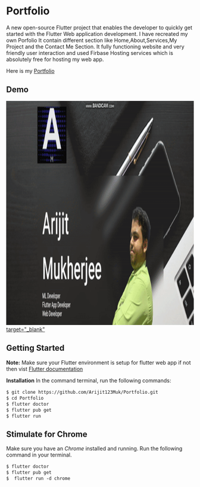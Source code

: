 # Portfolio
A new open-source Flutter project that enables the developer to quickly get started with the Flutter Web application development. I have recreated my own Porfolio It contain different section like Home,About,Services,My Project and the Contact Me Section. It fully functioning website and very friendly user interaction and used Firbase Hosting services which is absolutely free for hosting my web app.

Here is my <a href="https://arijit-mukherjee.web.app/#/" target="_blank">Portfolio</a> 

## Demo ##
<a href="https://github.com/Arijit123Muk/Portfolio/tree/master/Screenshots">
         <img alt="Qries" src="https://github.com/Arijit123Muk/Portfolio/blob/master/Screenshots/portfolio.gif"
              width=1000" height="600">target="_blank"</a>



## Getting Started ##
 __Note:__ Make sure your Flutter environment is setup for flutter web app if not then vist <a href="https://flutter.dev/docs/get-started/web">Flutter documentation</a>
 
__Installation__
In the command terminal, run the following commands:
```git
$ git clone https://github.com/Arijit123Muk/Portfolio.git
$ cd Portfolio
$ flutter doctor
$ flutter pub get
$ flutter run
```

## Stimulate for Chrome ##
Make sure you have an _Chrome_ installed and running.
Run the following command in your terminal.
```
$ flutter doctor
$ flutter pub get
$  flutter run -d chrome
```
